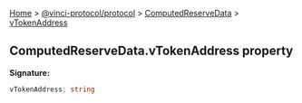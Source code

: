 [Home](./index.md) &gt; [@vinci-protocol/protocol](./protocol.md) &gt; [ComputedReserveData](./protocol.computedreservedata.md) &gt; [vTokenAddress](./protocol.computedreservedata.vtokenaddress.md)

## ComputedReserveData.vTokenAddress property

<b>Signature:</b>

```typescript
vTokenAddress: string
```
